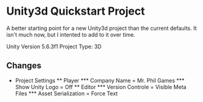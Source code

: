 # Unity3d Quickstart Project

A better starting point for a new Unity3d project than the current defaults.  It isn't much now, but I intented to add to it over time.

Unity Version 5.6.3f1
Project Type: 3D

## Changes

* Project Settings
** Player
*** Company Name = Mr. Phil Games
*** Show Unity Logo = Off
** Editor
*** Version Controle = Visible Meta Files
*** Asset Serialization = Force Text
